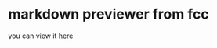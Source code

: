 # markdown previewer from fcc
you can view it [here](https://intjcodinghard.github.io/MarkdownPreviewer/)